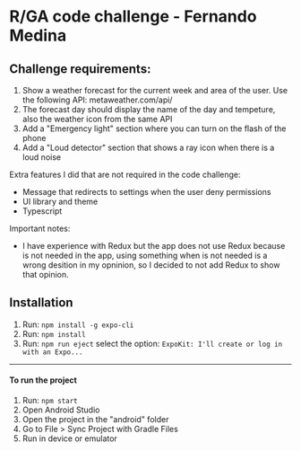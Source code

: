 # R/GA code challenge - Fernando Medina

## Challenge requirements:
1. Show a weather forecast for the current week and area of the user. Use the following API: metaweather.com/api/
2. The forecast day should display the name of the day and tempeture, also the weather icon from the same API
3. Add a "Emergency light" section where you can turn on the flash of the phone
4. Add a "Loud detector" section that shows a ray icon when there is a loud noise

Extra features I did that are not required in the code challenge:
* Message that redirects to settings when the user deny permissions
* UI library and theme
* Typescript

Important notes:
* I have experience with Redux but the app does not use Redux because is not needed in the app, using something when is not needed is a wrong desition in my opninion, so I decided to not add Redux to show that opinion.

## Installation

1. Run: `npm install -g expo-cli`
2. Run: `npm install`
3. Run: `npm run eject` select the option: `ExpoKit: I'll create or log in with an Expo...`

----

#### To run the project

1. Run: `npm start`
2. Open Android Studio
3. Open the project in the "android" folder
4. Go to File > Sync Project with Gradle Files
4. Run in device or emulator

